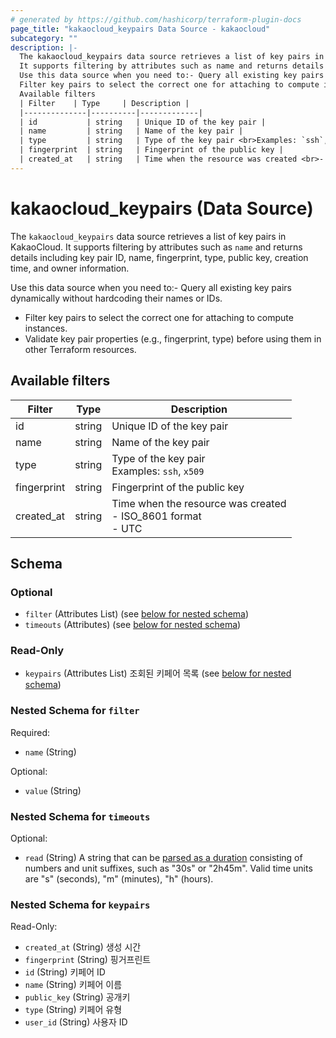 ```yaml
---
# generated by https://github.com/hashicorp/terraform-plugin-docs
page_title: "kakaocloud_keypairs Data Source - kakaocloud"
subcategory: ""
description: |-
  The kakaocloud_keypairs data source retrieves a list of key pairs in KakaoCloud.
  It supports filtering by attributes such as name and returns details including key pair ID, name, fingerprint, type, public key, creation time, and owner information.
  Use this data source when you need to:- Query all existing key pairs dynamically without hardcoding their names or IDs.
  Filter key pairs to select the correct one for attaching to compute instances.Validate key pair properties (e.g., fingerprint, type) before using them in other Terraform resources.
  Available filters
  | Filter    | Type     | Description |
  |--------------|----------|-------------|
  | id           | string   | Unique ID of the key pair |
  | name         | string   | Name of the key pair |
  | type         | string   | Type of the key pair <br>Examples: `ssh`, `x509` |
  | fingerprint  | string   | Fingerprint of the public key |
  | created_at   | string   | Time when the resource was created <br>- ISO_8601 format <br>- UTC |
---
```


# kakaocloud_keypairs (Data Source)

The `kakaocloud_keypairs` data source retrieves a list of key pairs in KakaoCloud.
It supports filtering by attributes such as `name` and returns details including key pair ID, name, fingerprint, type, public key, creation time, and owner information.

Use this data source when you need to:- Query all existing key pairs dynamically without hardcoding their names or IDs.
- Filter key pairs to select the correct one for attaching to compute instances.
- Validate key pair properties (e.g., fingerprint, type) before using them in other Terraform resources.

## Available filters

| Filter    | Type     | Description |
|--------------|----------|-------------|
| id           | string   | Unique ID of the key pair |
| name         | string   | Name of the key pair |
| type         | string   | Type of the key pair <br>Examples: `ssh`, `x509` |
| fingerprint  | string   | Fingerprint of the public key |
| created_at   | string   | Time when the resource was created <br>- ISO_8601 format <br>- UTC |



<!-- schema generated by tfplugindocs -->
## Schema

### Optional

- `filter` (Attributes List) (see [below for nested schema](#nestedatt--filter))
- `timeouts` (Attributes) (see [below for nested schema](#nestedatt--timeouts))

### Read-Only

- `keypairs` (Attributes List) 조회된 키페어 목록 (see [below for nested schema](#nestedatt--keypairs))

<a id="nestedatt--filter"></a>
### Nested Schema for `filter`

Required:

- `name` (String)

Optional:

- `value` (String)


<a id="nestedatt--timeouts"></a>
### Nested Schema for `timeouts`

Optional:

- `read` (String) A string that can be [parsed as a duration](https://pkg.go.dev/time#ParseDuration) consisting of numbers and unit suffixes, such as "30s" or "2h45m". Valid time units are "s" (seconds), "m" (minutes), "h" (hours).


<a id="nestedatt--keypairs"></a>
### Nested Schema for `keypairs`

Read-Only:

- `created_at` (String) 생성 시간
- `fingerprint` (String) 핑거프린트
- `id` (String) 키페어 ID
- `name` (String) 키페어 이름
- `public_key` (String) 공개키
- `type` (String) 키페어 유형
- `user_id` (String) 사용자 ID
